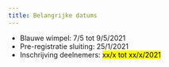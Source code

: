 ```yaml
---
title: Belangrijke datums
---
```

- Blauwe wimpel: 7/5 tot 9/5/2021
- Pre-registratie sluiting: 25/1/2021
- Inschrijving deelnemers: <mark>xx/x tot xx/x/2021</mark>
